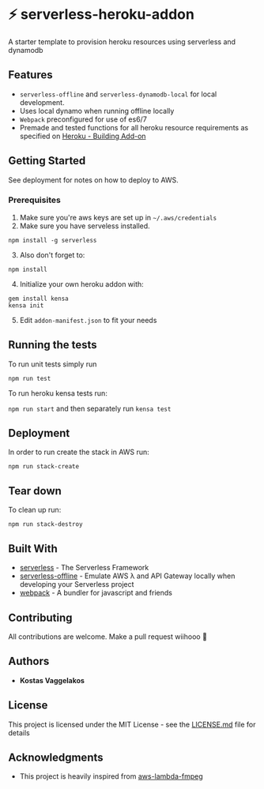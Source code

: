 # ⚡ serverless-heroku-addon

A starter template to provision heroku resources using serverless and dynamodb

## Features

* `serverless-offline` and `serverless-dynamodb-local` for local development.
* Uses local dynamo when running offline locally
* `Webpack` preconfigured for use of es6/7
* Premade and tested functions for all heroku resource requirements as specified on [Heroku - Building Add-on](https://devcenter.heroku.com/articles/building-an-add-on)


## Getting Started

See deployment for notes on how to deploy to AWS.

### Prerequisites

1. Make sure you're aws keys are set up in `~/.aws/credentials`
2. Make sure you have serveless installed.

```
npm install -g serverless
```

3. Also don't forget to:

```
npm install
```

4. Initialize your own heroku addon with:

```
gem install kensa
kensa init
```

5. Edit `addon-manifest.json` to fit your needs

## Running the tests

To run unit tests simply run

```
npm run test
```

To run heroku kensa tests run:

`npm run start` and then separately run `kensa test`

## Deployment

In order to run create the stack in AWS run:

```
npm run stack-create
```

## Tear down

To clean up run:

```
npm run stack-destroy
```


## Built With

* [serverless](https://github.com/serverless/serverless) - The Serverless Framework
* [serverless-offline](https://github.com/dherault/serverless-offline) - Emulate AWS λ and API Gateway locally when developing your Serverless project
* [webpack](https://github.com/webpack/webpack) - A bundler for javascript and friends

## Contributing

All contributions are welcome. Make a pull request wiihooo 🤠

## Authors

* **Kostas Vaggelakos**

## License

This project is licensed under the MIT License - see the [LICENSE.md](LICENSE.md) file for details

## Acknowledgments

* This project is heavily inspired from [aws-lambda-fmpeg](https://github.com/binoculars/aws-lambda-ffmpeg)
